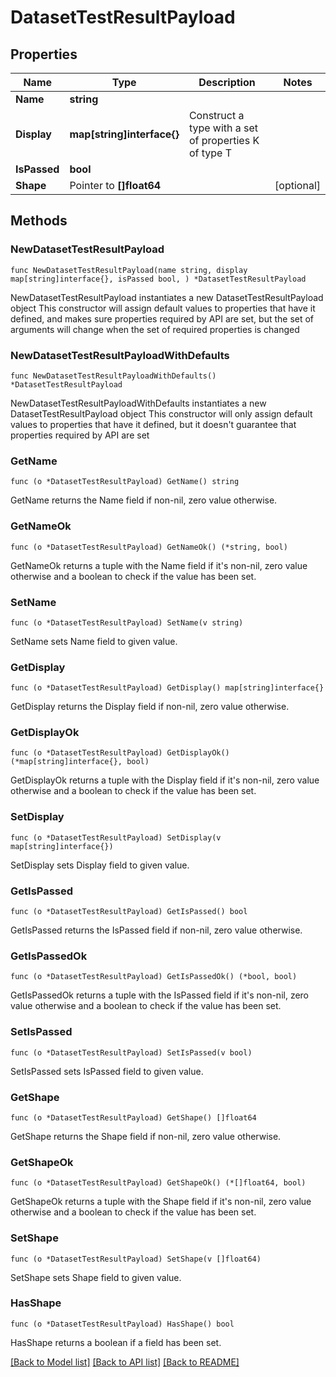 # DatasetTestResultPayload

## Properties

Name | Type | Description | Notes
------------ | ------------- | ------------- | -------------
**Name** | **string** |  | 
**Display** | **map[string]interface{}** | Construct a type with a set of properties K of type T | 
**IsPassed** | **bool** |  | 
**Shape** | Pointer to **[]float64** |  | [optional] 

## Methods

### NewDatasetTestResultPayload

`func NewDatasetTestResultPayload(name string, display map[string]interface{}, isPassed bool, ) *DatasetTestResultPayload`

NewDatasetTestResultPayload instantiates a new DatasetTestResultPayload object
This constructor will assign default values to properties that have it defined,
and makes sure properties required by API are set, but the set of arguments
will change when the set of required properties is changed

### NewDatasetTestResultPayloadWithDefaults

`func NewDatasetTestResultPayloadWithDefaults() *DatasetTestResultPayload`

NewDatasetTestResultPayloadWithDefaults instantiates a new DatasetTestResultPayload object
This constructor will only assign default values to properties that have it defined,
but it doesn't guarantee that properties required by API are set

### GetName

`func (o *DatasetTestResultPayload) GetName() string`

GetName returns the Name field if non-nil, zero value otherwise.

### GetNameOk

`func (o *DatasetTestResultPayload) GetNameOk() (*string, bool)`

GetNameOk returns a tuple with the Name field if it's non-nil, zero value otherwise
and a boolean to check if the value has been set.

### SetName

`func (o *DatasetTestResultPayload) SetName(v string)`

SetName sets Name field to given value.


### GetDisplay

`func (o *DatasetTestResultPayload) GetDisplay() map[string]interface{}`

GetDisplay returns the Display field if non-nil, zero value otherwise.

### GetDisplayOk

`func (o *DatasetTestResultPayload) GetDisplayOk() (*map[string]interface{}, bool)`

GetDisplayOk returns a tuple with the Display field if it's non-nil, zero value otherwise
and a boolean to check if the value has been set.

### SetDisplay

`func (o *DatasetTestResultPayload) SetDisplay(v map[string]interface{})`

SetDisplay sets Display field to given value.


### GetIsPassed

`func (o *DatasetTestResultPayload) GetIsPassed() bool`

GetIsPassed returns the IsPassed field if non-nil, zero value otherwise.

### GetIsPassedOk

`func (o *DatasetTestResultPayload) GetIsPassedOk() (*bool, bool)`

GetIsPassedOk returns a tuple with the IsPassed field if it's non-nil, zero value otherwise
and a boolean to check if the value has been set.

### SetIsPassed

`func (o *DatasetTestResultPayload) SetIsPassed(v bool)`

SetIsPassed sets IsPassed field to given value.


### GetShape

`func (o *DatasetTestResultPayload) GetShape() []float64`

GetShape returns the Shape field if non-nil, zero value otherwise.

### GetShapeOk

`func (o *DatasetTestResultPayload) GetShapeOk() (*[]float64, bool)`

GetShapeOk returns a tuple with the Shape field if it's non-nil, zero value otherwise
and a boolean to check if the value has been set.

### SetShape

`func (o *DatasetTestResultPayload) SetShape(v []float64)`

SetShape sets Shape field to given value.

### HasShape

`func (o *DatasetTestResultPayload) HasShape() bool`

HasShape returns a boolean if a field has been set.


[[Back to Model list]](../README.md#documentation-for-models) [[Back to API list]](../README.md#documentation-for-api-endpoints) [[Back to README]](../README.md)



